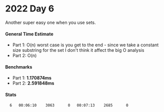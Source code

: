 # 2022 Day 6

Another super easy one when you use sets.

#### General Time Estimate
- Part 1: O(n) worst case is you get to the end - since we take a constant size substring for the set I don't think it affect the big O analysis
- Part 2: O(n)

#### Benchmarks
- Part 1: **1.170874ms**
- Part 2: **2.591848ms**

#### Stats
```
  6   00:06:10    3063      0   00:07:13    2685      0
```
